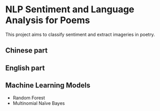 # NLP Sentiment and Language Analysis for Poems
This project aims to classify sentiment and extract imageries in poetry.

## Chinese part

## English part

## Machine Learning Models
- Random Forest
- Multinomial Naïve Bayes

